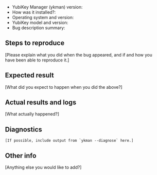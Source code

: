 - YubiKey Manager (ykman) version:
- How was it installed?:
- Operating system and version:
- YubiKey model and version:
- Bug description summary:


Steps to reproduce
---

[Please explain what you did when the bug appeared, and if and how you have been
able to reproduce it.]


Expected result
---

[What did you expect to happen when you did the above?]


Actual results and logs
---

[What actually happened?]


Diagnostics
---

```
[If possible, include output from `ykman --diagnose` here.]
```


Other info
---

[Anything else you would like to add?]
